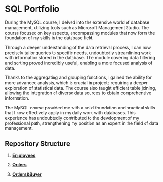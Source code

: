 # SQL Portfolio

During the MySQL course, I delved into the extensive world of database management, utilizing tools such as Microsoft Management Studio. The course focused on key aspects, encompassing modules that now form the foundation of my skills in the database field.

Through a deeper understanding of the data retrieval process, I can now precisely tailor queries to specific needs, undoubtedly streamlining work with information stored in the database. The module covering data filtering and sorting proved incredibly useful, enabling a more focused analysis of data.

Thanks to the aggregating and grouping functions, I gained the ability for more advanced analysis, which is crucial in projects requiring a deeper exploration of statistical data. The course also taught efficient table joining, allowing the integration of diverse data sources to obtain comprehensive information.

The MySQL course provided me with a solid foundation and practical skills that I now effectively apply in my daily work with databases. This experience has undoubtedly contributed to the development of my professional path, strengthening my position as an expert in the field of data management.

## Repository Structure

1. [**Employees**](https://github.com/agakalinowski/Internship_at_TestArmy/blob/main/SQL%20main/Employees.sql)

2. [**Orders**](https://github.com/agakalinowski/Internship_at_TestArmy/blob/main/SQL%20main/Orders.sql)

3. [**Orders&Buyer**](https://github.com/agakalinowski/Internship_at_TestArmy/blob/main/SQL%20main/Orders%26Buyer.sql)
